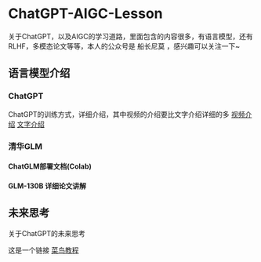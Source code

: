 # ChatGPT-AIGC-Lesson
关于ChatGPT，以及AIGC的学习道路，里面包含的内容很多，有语言模型，还有RLHF，多模态论文等等，本人的公众号是 船长尼莫 ，感兴趣可以关注一下~

## 语言模型介绍
### ChatGPT
ChatGPT的训练方式，详细介绍，其中视频的介绍要比文字介绍详细的多
[视频介绍](https://www.zhihu.com/zvideo/1622015815397568512)
[文字介绍](https://mp.weixin.qq.com/s?__biz=Mzg4NzcxNzM0Mg==&mid=2247484249&idx=1&sn=9f553fbc649ae8999bef699157df132f&chksm=cf876fe8f8f0e6fe674b8f990e7cf06f417887138cc60e04e1e85116ddf0294ba2b041e9cf6d&token=533251867&lang=zh_CN#rd)

### 清华GLM
#### ChatGLM部署文档(Colab)
#### GLM-130B 详细论文讲解

## 未来思考
关于ChatGPT的未来思考

这是一个链接 [菜鸟教程](https://www.runoob.com)


